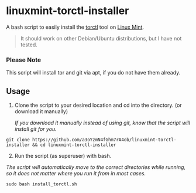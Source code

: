 # linuxmint-torctl-installer
A bash script to easily install the [torctl](https://github.com/BlackArch/torctl) tool on [Linux Mint](https://github.com/linuxmint). 

> It should work on other Debian/Ubuntu distributions, but I have not tested.

### Please Note
This script will install tor and git via apt, if you do not have them already.
## Usage
1. Clone the script to your desired location and cd into the directory. (or download it manually)

   *If you download it manually instead of using git, know that the script will install git for you.*
```
git clone https://github.com/a3oYzmN4fGhm7rA4ob/linuxmint-torctl-installer && cd linuxmint-torctl-installer
```

2. Run the script (as superuser) with bash.
   
  *The script will automatically move to the correct directories while running, so it does not matter where you run it from in most cases.*
```
sudo bash install_torctl.sh
```


